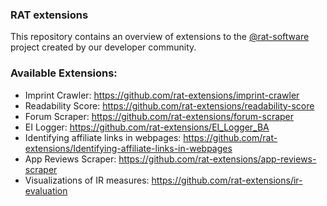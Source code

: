 ### RAT extensions

This repository contains an overview of extensions to the [@rat-software](https://github.com/rat-software) project created by our developer community.

### Available Extensions:
- Imprint Crawler: https://github.com/rat-extensions/imprint-crawler
- Readability Score: https://github.com/rat-extensions/readability-score
- Forum Scraper: https://github.com/rat-extensions/forum-scraper
- EI Logger: https://github.com/rat-extensions/EI_Logger_BA
- Identifying affiliate links in webpages: https://github.com/rat-extensions/Identifying-affiliate-links-in-webpages
- App Reviews Scraper: https://github.com/rat-extensions/app-reviews-scraper
- Visualizations of IR measures: https://github.com/rat-extensions/ir-evaluation
